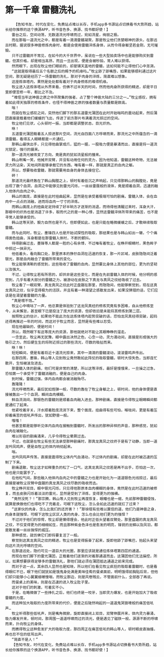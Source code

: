 # 第一千章 雷髓洗礼
        【告知书友，时代在变化，免费站点难以长存，手机app多书源站点切换看书大势所趋，站长给你推荐的这个换源APP，听书音色多、换源、找书都好使！】
       雷台之后，空间动荡，无数道流光呼啸而过，宛如流星，绚丽之极。
       而在那每一道流光之中，都是有着一滴滴雷髓凝聚，那是牧尘他们贪婪眼神的源头，在那远古时期，据说很多神兽修炼肉身时，都是会使用雷髓淬炼身体，从而令得身躯坚若金刚，无可摧毁。
       只不过雷髓并不常见，在如今的大千世界中，虽说在一些大型拍卖场中也是能够购买到雷髓，但其价格，却是相当高昂，而且一旦出现，便是会被秒拍，常人难以获得。
       然而眼下，出现在牧尘他们眼前的，却是铺天盖地的雷髓，这如何能不让得他们心中澎湃。
       “这就是取得最后五个名额之后的赐予的机缘吗…”牧尘舔了舔嘴唇，如果能够顺利通过这片空间，那无疑是经历了一场雷髓的洗礼，那对于肉身的淬炼，简直难以想象。
       这座炼体塔内，果然是处处都有着对于肉身修炼的难得机缘。
       牧尘进入这炼体塔从外界来看，仿佛不过半天的时间，然而他肉身所获得的精进，却是平日里即便苦修一年，都比之不及。
       “难怪当年这神兽之原之中所聚集的强者，占了整个神兽大陆的三分之一…”牧尘感叹，拥有着如此得天独厚的修炼条件，也怪不得神兽之原的强者数量与质量都是颇高。
       嗡！
       而就在牧尘感叹之间，突然他们脚下的那五道雷光蒲团在此时开始嗡鸣的震动起来，然后蒲团直接是载着他们缓缓的飞出，传进了前方那片布满着流光掠过的空间。
       牧尘他们见状，心头顿时一振，当即都是调整状态，目光炽热。
       咻！
       五道雷光蒲团载着五人掠进那片空间，流光自四面八方呼啸而来，那流光之中所蕴含的一滴滴雷髓，看得五人眼睛都是一片通红。
       那韩山最快出手，只见得他曲掌成爪，猛的一握，一股吸力便是暴涌而出，直接是将一道流光锁定，强行的摄来。
       那一道流光被改变了方向，竟是真的犹如流星般的撞来。
       韩山咧嘴一笑，他摊开双臂，并没有动用任何的灵力，因为他知道，雷髓这种奇物，无法被灵力所沾染，天地间所能够承载它的东西，唯有着一样，那就是真正的血肉之躯。
       所以，想要吸收雷髓，那就需要用自身的身体去接住它。
       砰！
       那道流光最终轰在了韩山胸膛之上，顿时有着低沉之声响起，只见得那韩山的胸膛处，竟是出现了数个血洞，血洞之中能够见到雷光闪烁，一丝丝雷霆般的液体，竟是顺着血洞，迅速的融入他体内血肉之中。
       韩山的面庞，直接是在此时扭曲起来，显然是在承受着极端可怕的剧痛，雷髓入体，会在血肉中一点点的消融，进而将血肉一寸寸的淬炼。
       而韩山面庞上的扭曲足足持续了好半晌方才逐渐的消退，而待得他清醒过来时，浑身大汗，那眼中的炽热也是消退了许多，取而代之的是一种心悸，显然这雷髓淬体所带来的痛苦，也不是寻常人能够承受的。
       韩山这等天骄，毅力自然也是不凡，但即便如此，也是只能在略微缓缓之后，才敢继续吸取雷髓。
       而与此同时，牧尘，墨锋四人也是开始试探性的吸取，那结果也是与韩山如出一辙，个个痛得面色扭曲，浑身都是在那雷髓入体时，不断的颤抖。
       待得剧痛过去，墨锋等人都是一脸的心有余悸，不过唯有着牧尘，在睁开眼睛时，黑色眸子中掠过一抹异光。
       他低着头，看向胸口处，那里原本的狰狞血洞在迅速的恢复，那一片区域，皮肤隐隐间泛着银光，那是血肉融合了雷髓所带来的变化。
       牧尘能够清晰的感觉到，这些吸收了雷髓的血肉，显然要比身体上其他的部位，更为的坚韧以及强大。
       不过，让得牧尘若有所思的，却并非是这些变化，而是在先前雷髓入体的时候，他分明的感觉到，几乎有着大部分的雷髓之力，被游动在皮肤之下真龙与真凤之纹给吸收了过去。
       牧尘看了一眼双臂，真龙真凤之纹此时正盘踞在那里，而隐隐间，他能够察觉到，现在这真龙真凤之纹，似乎显得极为的活跃，并且有着一种渴望之感散发出来，如果没猜错的话，它们应该是在渴望着雷髓的力量。
       “真是喂不饱…”
       牧尘心中嘀咕了一声，他总算是体验到了这龙凤真经的修炼究竟有多困难，自从他修炼至今，从未懈怠，甚至眼下已是投注了庞大的资源，但却依旧是未能将其修炼到第二层。
       按照牧尘的估计，如果他不能此次在这炼体塔内趁势突破的话，恐怕龙凤真经得突破，起码还得再推迟一年的时间，而这对于牧尘而言，显然是有些难以忍受。
       现在他最缺的，便是时间！
       所以，既然眼下有这等庞大的资源，那他就绝对不能让其眼睁睁的溜走。
       一念至此，牧尘再无犹豫，眼中露出决然之色，心念一动，灵力涌动间，直接是形成强大的吸引之力，然后硬生生的将附近掠过的那些流光，尽数的吸扯而来。
       咻！咻！
       短短瞬间，便是有着将近十道流光掠来，其中一滴滴的雷髓滚动，滚滚雷鸣声传出。
       在那四周，墨锋，韩山等人见到牧尘竟然敢如此阵仗的吸取雷髓，顿时大惊失色，当即连忙散开，生怕被波及进去。
       那雷髓入体的剧痛，他们可是非常的清楚，所以这等淬炼，最好是慢慢来，一旦操之过急，恐怕第一个承受不了雷髓消融的，便是自己的肉身。
       到时候，雷髓过强，体内血肉都会被消融殆尽。
       轰隆隆！
       流光呼啸而来，最后犹如炮弹一般，尽数的轰在了牧尘身躯之上，顿时间，他的身体便是直接被轰出一个个血洞，瞬间血肉模糊。
       鲜血流淌间，那银色的雷髓则是顺着血肉融入进去，那种剧痛，直接是令得牧尘眼睛瞬间都是通红了起来。
       他紧咬着牙关，汗水顺着脸庞流淌下来，整个面庞，扭曲得有些可怕，喉咙间，更是有着压抑着痛苦的低吼声传出，犹如野兽一般。
       嗤嗤！
       他甚至都是能够听见体内血肉在接触到雷髓时，所发出的那种异样的声音，那种感觉，犹如血肉在被融化。
       难以形容的剧痛涌来，几乎令得牧尘晕厥过去。
       不过，也就是在牧尘有些无法承受那种剧痛时，那真龙真凤之纹终于是有了动静，当即一道龙吟凤鸣声，便是自牧尘的体内响彻起来。
       嗡。
       龙吟凤鸣声传荡，直接是震得牧尘体内气血涌动，不过体内的剧痛，却是在此时被迅速的压制了下来。
       剧痛退散，牧尘这才如释重负的松了一口气，这真龙真凤之纹若是再不出手，恐怕这一次，他也是只能罢手了。
       在他松气间，那些融入他体内血肉之中的雷髓之力也是开始化为一道道银色光线掠过，最后直接是被牧尘双臂中盘踞的真龙真凤之纹尽数的吸收而去。
       牧尘睁开双目，眼中银光闪烁，只见得他那原本血肉模糊的身体，竟然是在此时迅速的被修复，而去皮肤闪烁着淡淡的雷光，显然是受到了淬炼，变得更为的强横。
       “竟然没死？！”那宗腾，韩山等人见到牧尘再度恢复，眼瞳也是一缩，先前那种雷髓侵蚀，就算是换做他们也得吃不了兜着走，可眼下这牧尘，怎么会如此迅速的就扛了过来？
       “这家伙的肉身，怎么比我们的还厉害？！”那徐琨有些难以置信的道，他们乃是神兽之身，肉身本就强悍，可眼下这牧尘区区人类的肉身，怎么也会比他们更为的强悍？
       不过对于他们的惊愕，牧尘却是懒得理会，他此时正低头望着双臂处，那里盘踞的真龙真凤之纹，不仅变得更为的栩栩如生，而且那种紫金色泽也是愈发的明亮，锋锐的龙鳞以及凤羽，都是散发着一丝丝强悍的威压。
       那种感觉，就仿佛它们即将要复活了一般。
       察觉到这真龙真凤之纹的精进，牧尘也是变得振奋了起来，旋即他舔了舔嘴巴，抬起头来望向这片流光呼啸的空间。
       在那遥远处，隐约可见一道巨大的光圈，那里应该就是通往炼体塔第四层的通道。
       而现在他们脚下的雷光蒲团，正载着他们逐渐的对着那通道而去，这蒲团他们无法操控，所以，如果想要获得足够多的雷髓洗礼，那他们就必须在蒲团抵达通道之前来完成。
       而对于这一点，其余四人显然也是知晓，所以他们在看见牧尘疯狂的吸取着雷髓时，也是看得眼红不已，眼下他们就犹如是饿鬼身处满是美味佳肴的餐桌面前，明明饿得前胸贴后背，但他们却只能够小心翼翼细嚼慢咽，而牧尘那边，则是风卷残云，不管面前什么，全部吞了再说。
       而餐桌上的美味，则是在迅速的进入牧尘肚子里。
       这对于他们的刺激，可着实不小。
       于是，在略微做了一些挣扎之后，他们也终是一咬牙，当即灵力爆发，也是开始加大了吸收雷髓的力度。
       而这种加大吸取的力度所带来的代价，便是之后陡然响起的一道道鬼哭狼嚎般的痛苦低吼声…
       牧尘听得那些低吼声，则是嘴角微掀，旋即直接闭上双目，双臂伸展开来，体内灵力暴涌，吸力爆发开来，顿时间，那周围一道道呼啸而过的流光，便是遇见了磁铁一般，源源不断的呼啸而来，扑向牧尘的身体。
       而瞧得牧尘这种愈发扩大的吸取力度，那四周正在痛苦低吼的韩山等人，顿时眼皮直抽搐，再也忍不住的低骂出声。
       “简直不是人！”
       【告知书友，时代在变化，免费站点难以长存，手机app多书源站点切换看书大势所趋，站长给你推荐的这个换源APP，听书音色多、换源、找书都好使！】